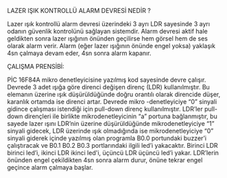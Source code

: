 LAZER IŞIK KONTROLLÜ ALARM DEVRESİ NEDİR ?

Lazer ışık kontrollü alarm devresi üzerindeki 3 ayrı LDR sayesinde 3 ayrı odanın güvenlik kontrolünü sağlayan sistemdir. Alarm devresi aktif hale geldikten sonra lazer ışığının önünden geçilirse hem görsel hem de ses olarak alarm verir. Alarm  (eğer lazer ışığının önünde engel yoksa) yaklaşık 4sn çalmaya devam eder, 4sn sonra alarm kapanır.

ÇALIŞMA PRENSİBİ:

PİC 16F84A mikro denetleyicisine yazılmış kod sayesinde devre çalışır. Devrede 3 adet ışığa göre direnci değişen direnç (LDR) kullanılmıştır. Bu elemanın üzerine ışık düşürüldüğünde doğru orantılı olarak direncide düşer, karanlık ortamda ise direnci artar. Devrede mikro -denetleyiciye “0” sinyali gidince çalışması istendiği için pull-down direnç kullanılmıştır. LDR’ler pull-down dirençleri ile birlikte mikrodenetleyicinin “a” portuna bağlanmıştır, bu sayede lazer ışını LDR’nin üzerine düşürüldüğünde mikrodenetleyiciye “1” sinyali gidecek, LDR üzerinde ışık olmadığında ise mikrodenetleyiciye “0” sinyali giderek içinde yazılmış olan programla B0.0 portundaki buzzer’i çalıştıracak ve B0.1 B0.2 B0.3 portlarındaki ilgili led’i yakacaktır. Birinci LDR birinci led’i, ikinci LDR ikinci led'i, üçüncü LDR üçüncü led’i yakar. LDR’lerin önünden engel çekildikten 4sn sonra alarm durur, önüne tekrar engel geçince alarm çalmaya başlar.

  

